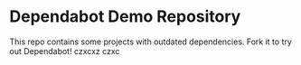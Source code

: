 # Dependabot Demo Repository

This repo contains some projects with outdated dependencies. Fork it to try out
Dependabot!
czxcxz
czxc
